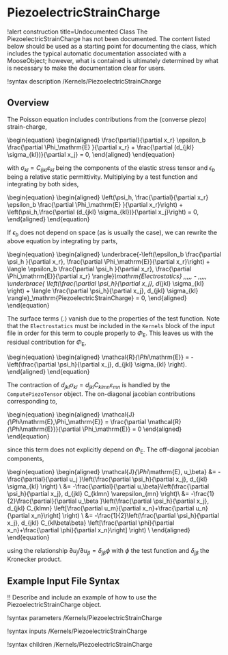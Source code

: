 # PiezoelectricStrainCharge

!alert construction title=Undocumented Class
The PiezoelectricStrainCharge has not been documented. The content listed below should be used as a starting point for
documenting the class, which includes the typical automatic documentation associated with a
MooseObject; however, what is contained is ultimately determined by what is necessary to make the
documentation clear for users.

!syntax description /Kernels/PiezoelectricStrainCharge

## Overview

The Poisson equation includes contributions from the (converse piezo) strain-charge,

\begin{equation}
  \begin{aligned}
    \frac{\partial}{\partial x_r} \epsilon_b \frac{\partial \Phi_\mathrm{E} }{\partial x_r} + \frac{\partial (d_{jkl} \sigma_{kl})}{\partial x_j} = 0,
  \end{aligned}
\end{equation}

 with $\sigma_{kl} = C_{ijkl} \varepsilon_{kl}$ being the components of the elastic stress tensor and $\epsilon_b$ being a relative static permittivity.
 Multiplying by a test function and integrating by both sides,

\begin{equation}
  \begin{aligned}
   \left(\psi_h, \frac{\partial}{\partial x_r} \epsilon_b \frac{\partial \Phi_\mathrm{E} }{\partial x_r}\right) + \left(\psi_h,\frac{\partial (d_{jkl} \sigma_{kl})}{\partial x_j}\right) = 0,
  \end{aligned}
\end{equation}

If $\epsilon_b$ does not depend on space (as is usually the case), we can rewrite the above equation by integrating by parts,

\begin{equation}
  \begin{aligned}
    \underbrace{-\left(\epsilon_b \frac{\partial \psi_h }{\partial x_r}, \frac{\partial \Phi_\mathrm{E}}{\partial x_r}\right)
    + \langle \epsilon_b \frac{\partial \psi_h }{\partial x_r}, \frac{\partial \Phi_\mathrm{E}}{\partial x_r} \rangle}_\mathrm{Electrostatics} \,\,\,\,\, - \,\,\,\,\,
    \underbrace{ \left(\frac{\partial \psi_h}{\partial x_j}, d_{jkl} \sigma_{kl} \right)
    + \langle \frac{\partial \psi_h}{\partial x_j}, d_{jkl} \sigma_{kl} \rangle}_\mathrm{PiezoelectricStrainCharge} = 0,
  \end{aligned}
\end{equation}

The surface terms $\langle . \rangle$ vanish due to the properties of the test function. Note that the `Electrostatics` must be included in the `Kernels` block of the input file in order for this term to couple properly to $\Phi_\mathrm{E}$. This leaves us with the residual contribution for $\Phi_\mathrm{E}$,

\begin{equation}
  \begin{aligned}
     \mathcal{R}_{\Phi_\mathrm{E}} = - \left(\frac{\partial \psi_h}{\partial x_j}, d_{jkl} \sigma_{kl} \right).
  \end{aligned}
\end{equation}

The contraction of $d_{jkl}\sigma_{kl} = d_{jkl} C_{klmn} \varepsilon_{mn}$ is handled by the `ComputePiezoTensor` object. The on-diagonal jacobian contributions corresponding to,

\begin{equation}
  \begin{aligned}
    \mathcal{J}_{\Phi_\mathrm{E},\Phi_\mathrm{E}} = \frac{\partial \mathcal{R}_{\Phi_\mathrm{E}}}{\partial \Phi_\mathrm{E}} = 0
  \end{aligned}
\end{equation}

since this term does not explicitly depend on $\Phi_\mathrm{E}$. The off-diagonal jacobian components,

\begin{equation}
  \begin{aligned}
    \mathcal{J}_{\Phi_\mathrm{E}, u_\beta} &= -\frac{\partial}{\partial u_j }\left(\frac{\partial \psi_h}{\partial x_j}, d_{jkl} \sigma_{kl} \right) \\
    &= -\frac{\partial}{\partial u_\beta}\left(\frac{\partial \psi_h}{\partial x_j}, d_{jkl} C_{klmn} \varepsilon_{mn} \right)\\
    &= -\frac{1}{2}\frac{\partial}{\partial u_\beta }\left(\frac{\partial \psi_h}{\partial x_j}, d_{jkl} C_{klmn} \left[\frac{\partial u_m}{\partial x_n}+\frac{\partial u_n}{\partial x_n}\right] \right) \\
    &= -\frac{1}{2}\left(\frac{\partial \psi_h}{\partial x_j}, d_{jkl} C_{kl\beta\beta} \left[\frac{\partial \phi}{\partial x_n}+\frac{\partial \phi}{\partial x_n}\right] \right) \\
  \end{aligned}
\end{equation}

using the relationship $\partial u_j / \partial u_\beta =\delta_{j\beta} \phi$ with $\phi$ the test function and $\delta_{j\beta}$ the Kronecker product.

## Example Input File Syntax

!! Describe and include an example of how to use the PiezoelectricStrainCharge object.

!syntax parameters /Kernels/PiezoelectricStrainCharge

!syntax inputs /Kernels/PiezoelectricStrainCharge

!syntax children /Kernels/PiezoelectricStrainCharge
